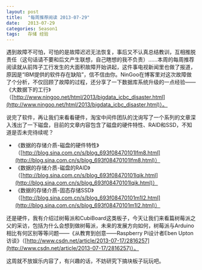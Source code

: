 ```yaml
---
layout: post
title:  "每周推荐阅读 2013-07-29"
date:   2013-07-29
categories: Season1
tags:   存储 经验
---
```


遇到故障不可怕，可怕的是故障迟迟无法恢复，事后又不认真总结教训，互相推脱责任（这句话请不要和后文产生联想，自己瞎想的我不负责）……本周的每周推荐阅读就从前阵子工行发生的大面积故障开始讲起，这件事电视新闻里也做了报道，原因是“IBM提供的软件存在缺陷”，信不信由你。NinGoo在博客里对这次故障做了个分析，不仅回顾了故障的过程，还分享了一下数据库系统升级的一点经验——《大数据下的工行》（[http://www.ningoo.net/html/2013/bigdata_icbc_disaster.html](http://www.ningoo.net/html/2013/bigdata_icbc_disaster.html)）。

说完了软件，再让我们来看看硬件，淘宝中间件团队的沈询写了一个系列的文章深入浅出了一下磁盘，目前的文章内容包含了磁盘的硬件特性、RAID和SSD，不知道是否未完待续呢？

* 《数据的存储介质-磁盘的硬件特性》（[http://blog.sina.com.cn/s/blog_693f08470101lfm8.html](http://blog.sina.com.cn/s/blog_693f08470101lfm8.html)）
* 《数据的存储介质-磁盘的RAID》（[http://blog.sina.com.cn/s/blog_693f08470101lqik.html](http://blog.sina.com.cn/s/blog_693f08470101lqik.html)）
* 《数据的存储介质-固态存储SSD》（[http://blog.sina.com.cn/s/blog_693f08470101m1l2.html](http://blog.sina.com.cn/s/blog_693f08470101m1l2.html)）

还是硬件，我有介绍过树莓派和CubiBoard这类板子，今天让我们来看篇树莓派之父的采访，包括为什么会想到做树莓派，未来的发展方向如何，树莓派与Arduino相比有何区别等等问题——《从教育到创意——Raspberry Pi设计者Eben Upton访谈》（[http://www.csdn.net/article/2013-07-17/2816257](http://www.csdn.net/article/2013-07-17/2816257)）。

这周就不放娱乐内容了，有兴趣的话，不妨研究下搞块板子玩玩吧。
